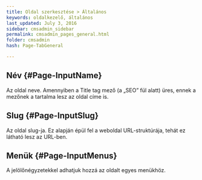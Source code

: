 ```yaml
---
title: Oldal szerkesztése > Általános
keywords: oldalkezelő, általános
last_updated: July 3, 2016
sidebar: cmsadmin_sidebar
permalink: cmsadmin_pages_general.html
folder: cmsadmin
hash: Page-TabGeneral

---
```


## Név {#Page-InputName}

Az oldal neve. Amennyiben a Title tag mező (a „SEO” fül alatt) üres, ennek a mezőnek a tartalma lesz az oldal címe is.

## Slug {#Page-InputSlug}

Az oldal slug-ja. Ez alapján épül fel a weboldal URL-struktúrája, tehát ez látható lesz az URL-ben.

## Menük {#Page-InputMenus}

A jelölőnégyzetekkel adhatjuk hozzá az oldalt egyes menükhöz.
